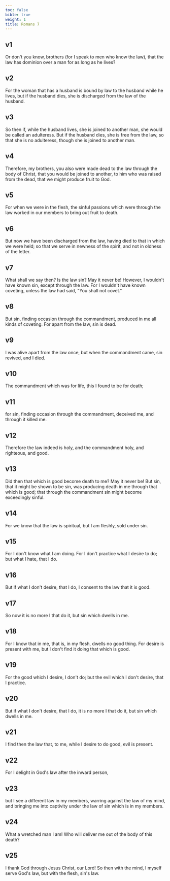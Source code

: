 ```yaml
---
toc: false
bible: true
weight: 1
title: Romans 7
---
```




## v1 
Or don't you know, brothers (for I speak to men who know the law), that the law has dominion over a man for as long as he lives? 

## v2 
For the woman that has a husband is bound by law to the husband while he lives, but if the husband dies, she is discharged from the law of the husband. 

## v3 
So then if, while the husband lives, she is joined to another man, she would be called an adulteress. But if the husband dies, she is free from the law, so that she is no adulteress, though she is joined to another man. 

## v4 
Therefore, my brothers, you also were made dead to the law through the body of Christ, that you would be joined to another, to him who was raised from the dead, that we might produce fruit to God. 

## v5 
For when we were in the flesh, the sinful passions which were through the law worked in our members to bring out fruit to death. 

## v6 
But now we have been discharged from the law, having died to that in which we were held; so that we serve in newness of the spirit, and not in oldness of the letter. 

## v7 
What shall we say then? Is the law sin? May it never be! However, I wouldn't have known sin, except through the law. For I wouldn't have known coveting, unless the law had said, "You shall not covet." 

## v8 
But sin, finding occasion through the commandment, produced in me all kinds of coveting. For apart from the law, sin is dead. 

## v9 
I was alive apart from the law once, but when the commandment came, sin revived, and I died. 

## v10 
The commandment which was for life, this I found to be for death; 

## v11 
for sin, finding occasion through the commandment, deceived me, and through it killed me. 

## v12 
Therefore the law indeed is holy, and the commandment holy, and righteous, and good. 

## v13 
Did then that which is good become death to me? May it never be! But sin, that it might be shown to be sin, was producing death in me through that which is good; that through the commandment sin might become exceedingly sinful. 

## v14 
For we know that the law is spiritual, but I am fleshly, sold under sin. 

## v15 
For I don't know what I am doing. For I don't practice what I desire to do; but what I hate, that I do. 

## v16 
But if what I don't desire, that I do, I consent to the law that it is good. 

## v17 
So now it is no more I that do it, but sin which dwells in me. 

## v18 
For I know that in me, that is, in my flesh, dwells no good thing. For desire is present with me, but I don't find it doing that which is good. 

## v19 
For the good which I desire, I don't do; but the evil which I don't desire, that I practice. 

## v20 
But if what I don't desire, that I do, it is no more I that do it, but sin which dwells in me. 

## v21 
I find then the law that, to me, while I desire to do good, evil is present. 

## v22 
For I delight in God's law after the inward person, 

## v23 
but I see a different law in my members, warring against the law of my mind, and bringing me into captivity under the law of sin which is in my members. 

## v24 
What a wretched man I am! Who will deliver me out of the body of this death? 

## v25 
I thank God through Jesus Christ, our Lord! So then with the mind, I myself serve God's law, but with the flesh, sin's law.
